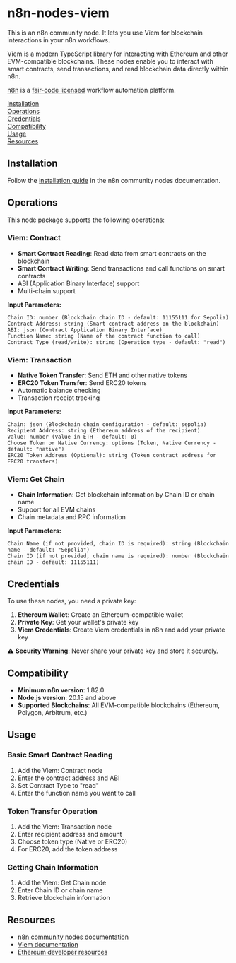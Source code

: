 # n8n-nodes-viem

This is an n8n community node. It lets you use Viem for blockchain interactions in your n8n workflows.

Viem is a modern TypeScript library for interacting with Ethereum and other EVM-compatible blockchains. These nodes enable you to interact with smart contracts, send transactions, and read blockchain data directly within n8n.

[n8n](https://n8n.io/) is a [fair-code licensed](https://docs.n8n.io/reference/license/) workflow automation platform.

[Installation](#installation)  
[Operations](#operations)  
[Credentials](#credentials)  
[Compatibility](#compatibility)  
[Usage](#usage)  
[Resources](#resources)

## Installation

Follow the [installation guide](https://docs.n8n.io/integrations/community-nodes/installation/) in the n8n community nodes documentation.

## Operations

This node package supports the following operations:

### Viem: Contract

- **Smart Contract Reading**: Read data from smart contracts on the blockchain
- **Smart Contract Writing**: Send transactions and call functions on smart contracts
- ABI (Application Binary Interface) support
- Multi-chain support

**Input Parameters:**

```
Chain ID: number (Blockchain chain ID - default: 11155111 for Sepolia)
Contract Address: string (Smart contract address on the blockchain)
ABI: json (Contract Application Binary Interface)
Function Name: string (Name of the contract function to call)
Contract Type (read/write): string (Operation type - default: "read")
```

### Viem: Transaction

- **Native Token Transfer**: Send ETH and other native tokens
- **ERC20 Token Transfer**: Send ERC20 tokens
- Automatic balance checking
- Transaction receipt tracking

**Input Parameters:**

```
Chain: json (Blockchain chain configuration - default: sepolia)
Recipient Address: string (Ethereum address of the recipient)
Value: number (Value in ETH - default: 0)
Choose Token or Native Currency: options (Token, Native Currency - default: "native")
ERC20 Token Address (Optional): string (Token contract address for ERC20 transfers)
```

### Viem: Get Chain

- **Chain Information**: Get blockchain information by Chain ID or chain name
- Support for all EVM chains
- Chain metadata and RPC information

**Input Parameters:**

```
Chain Name (if not provided, chain ID is required): string (Blockchain name - default: "Sepolia")
Chain ID (if not provided, chain name is required): number (Blockchain chain ID - default: 11155111)
```

## Credentials

To use these nodes, you need a private key:

1. **Ethereum Wallet**: Create an Ethereum-compatible wallet
2. **Private Key**: Get your wallet's private key
3. **Viem Credentials**: Create Viem credentials in n8n and add your private key

⚠️ **Security Warning**: Never share your private key and store it securely.

## Compatibility

- **Minimum n8n version**: 1.82.0
- **Node.js version**: 20.15 and above
- **Supported Blockchains**: All EVM-compatible blockchains (Ethereum, Polygon, Arbitrum, etc.)

## Usage

### Basic Smart Contract Reading

1. Add the Viem: Contract node
2. Enter the contract address and ABI
3. Set Contract Type to "read"
4. Enter the function name you want to call

### Token Transfer Operation

1. Add the Viem: Transaction node
2. Enter recipient address and amount
3. Choose token type (Native or ERC20)
4. For ERC20, add the token address

### Getting Chain Information

1. Add the Viem: Get Chain node
2. Enter Chain ID or chain name
3. Retrieve blockchain information

## Resources

- [n8n community nodes documentation](https://docs.n8n.io/integrations/#community-nodes)
- [Viem documentation](https://viem.sh/)
- [Ethereum developer resources](https://ethereum.org/developers/)

